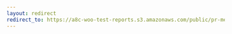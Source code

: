 ```yaml
---
layout: redirect
redirect_to: https://a8c-woo-test-reports.s3.amazonaws.com/public/pr-merge/39823/api/index.html
---
```

